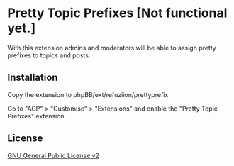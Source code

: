 # Pretty Topic Prefixes [Not functional yet.]
With this extension admins and moderators will be able to assign pretty prefixes to topics and posts.

## Installation

Copy the extension to phpBB/ext/refuziion/prettyprefix

Go to "ACP" > "Customise" > "Extensions" and enable the "Pretty Topic Prefixes" extension.

## License

[GNU General Public License v2](license.txt)
